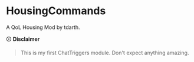 # HousingCommands
A QoL Housing Mod by tdarth.

🛈 **Disclaimer**
> This is my first ChatTriggers module. Don't expect anything amazing.
